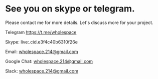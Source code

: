 # See you on skype or telegram.

Please contact me for more details.
Let's discuss more for your project.

Telegram https://t.me/wholespace


Skype: live:.cid.e3f4c40b6310f26e


Email: wholespace.214@gmail.com


Google Chat: wholespace.214@gmail.com


Slack: wholespace.214@gmail.com
